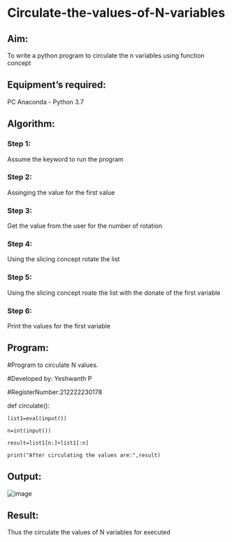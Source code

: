 # Circulate-the-values-of-N-variables
## Aim:
To write a python program to circulate the n variables using function concept
## Equipment’s required:
PC
Anaconda - Python 3.7
## Algorithm: 
### Step 1:
Assume the keyword to run the program
### Step 2:
Assinging the value for the first value
### Step 3: 
Get the value from the user for the number of rotation
### Step 4: 
Using the slicing concept rotate the list
### Step 5:
Using the slicing concept roate the list with the donate of the first variable
### Step 6:
Print the values for the first variable

## Program:
#Program to circulate N values.

#Developed by: Yeshwanth P

#RegisterNumber:212222230178

def circulate():

    list1=eval(input())
    
    n=int(input())
    
    result=list1[n:]+list1[:n]
    
    print("After circulating the values are:",result)
    
## Output:
![image](https://user-images.githubusercontent.com/119476088/229338888-78950128-59b1-49e6-addf-68e0cc6472f2.png)

## Result:
Thus the circulate the values of N variables for executed 
